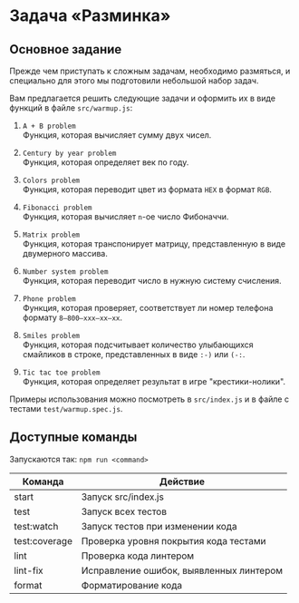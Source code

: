 # Задача «Разминка»

## Основное задание

Прежде чем приступать к сложным задачам, необходимо размяться, и специально для этого мы подготовили небольшой набор задач.

Вам предлагается решить следующие задачи и оформить их в виде функций в файле `src/warmup.js`:

1. `A + B problem`<br/>
   Функция, которая вычисляет сумму двух чисел.

2. `Century by year problem`<br/>
   Функция, которая определяет век по году.

3. `Colors problem`<br/>
   Функция, которая переводит цвет из формата `HEX` в формат `RGB`.

4. `Fibonacci problem`<br/>
   Функция, которая вычисляет `n`-ое число Фибоначчи.

5. `Matrix problem`<br/>
   Функция, которая транспонирует матрицу, представленную в виде двумерного массива.

6. `Number system problem`<br/>
   Функция, которая переводит число в нужную систему счисления.

7. `Phone problem`<br/>
   Функция, которая проверяет, соответствует ли номер телефона формату `8–800–xxx–xx–xx`.

8. `Smiles problem`<br/>
   Функция, которая подсчитывает количество улыбающихся смайликов в строке, представленных в виде `:-)` или `(-:`.

9. `Tic tac toe problem`<br/>
   Функция, которая определяет результат в игре "крестики-нолики".

Примеры использования можно посмотреть в `src/index.js` и в файле с тестами `test/warmup.spec.js`.

## Доступные команды

Запускаются так: `npm run <command>`

| Команда       | Действие                                |
| ------------- | --------------------------------------- |
| start         | Запуск src/index.js                     |
| test          | Запуск всех тестов                      |
| test:watch    | Запуск тестов при изменении кода        |
| test:coverage | Проверка уровня покрытия кода тестами   |
| lint          | Проверка кода линтером                  |
| lint-fix      | Исправление ошибок, выявленных линтером |
| format        | Форматирование кода                     |
